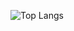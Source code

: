 ![Top Langs](https://github-readme-stats.vercel.app/api/top-langs/?username=Zhenming-Lin&hide_progress=true&show_icons=true&theme=transparent)
